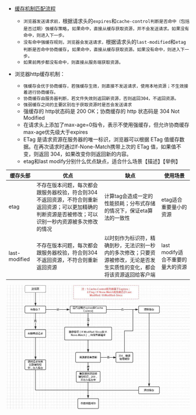 - [缓存机制匹配流程](https://github.com/xiangxingchen/blog/issues/9)
  - `浏览器发送请求前，`根据请求头的`expires`和`cache-control判断是否命中（包括是否过期）强缓存策略`，`如果命中，直接从缓存获取资源，并不会发送请求。如果没有命中，则进入下一步。`
  - `没有命中强缓存规则，浏览器会发送请求，`根据请求头的`last-modified`和`etag判断是否命中协商缓存`，`如果命中，直接从缓存获取资源。如果没有命中，则进入下一步。`
  - `如果前两步都没有命中，则直接从服务端获取资源。`

- 浏览器http缓存机制：
  - `强缓存会优于协商缓存，若强缓存生效，则直接不发送请求，使用本地资源；不生效接着进行协商缓存。`
  - `协商缓存由服务器判断，若文件失效则返回新资源，否则返回304，不返回资源。`
  - `强弱缓存之间的主要区别在于获取资源时是否会发送请求`
  - 强缓存的 http状态码是 200 OK；协商缓存的 http 状态码是 304 Not Modified
  - 在请求头上添加了max-age=0指令，表示不使用强缓存，但允许协商缓存  max-age优先级大于expires
  - ETag 是请求资源在服务器的唯一标识，浏览器可以根据 ETag 值缓存数据。在再次请求时通过If-None-Match携带上次的 ETag 值，如果值不变，则返回 304，如果改变你则返回新的内容。
  - etag和last modify分别什么优点缺点，适合什么场景【描述】【举例】


缓存头部 | 优点  | 缺点 | 使用场景
---|--- | --- | ---
etag | 不存在版本问题，每次都会跟服务器校验，符合则304不返回资源，不符合则重新返回资源；可以更加精确的判断资源是否被修改；可以识别一秒内资源被多次修改的情况 |  计算tag会造成一定的性能损耗；分布式存储的情况下，保证eta算法的一致性 | etag适合重要量小的资源
last-modified | 不存在版本问题，每次都会跟服务器校验，符合则304不返回资源，不符合则重新返回资源 | 以时刻作为标识符，精确到秒，无法识别一秒内的多次修改；只要资源被修改，无论是否发生实质性的变化，都会将该资源返回给客户端 | last modify适合不重要的量大的资源

![浏览器缓存](assets/浏览器缓存?imageslim)